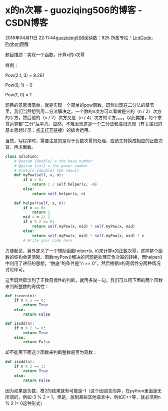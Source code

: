 # x的n次幂 - guoziqing506的博客 - CSDN博客





2016年04月11日 22:11:44[guoziqing506](https://me.csdn.net/guoziqing506)阅读数：825
所属专栏：[LintCode-Python题解](https://blog.csdn.net/column/details/guoziqing-blog.html)









题目描述：实现一个函数，计算x的n次幂




样例：

Pow(2.1, 3) = 9.261

Pow(0, 1) = 0

Pow(1, 0) = 1




题目的意思很简单，就是实现一个简单的pow函数。既然出现在二分法的章节里，我们当然想到用二分法解决之。一个数的n次方可以看做是它的（n / 2）次方的平方，然后他的（n / 2）次方又是（n / 4）次方的平方。。。。以此类推，每个求幂运算都“二分”后平方。显然，不难发现这是一个二分法和递归思想（有关递归的基本思想详见：[点击打开链接](http://blog.csdn.net/guoziqing506/article/details/51057987)）的综合运用。


当然，写程序时，需要注意的是对于负数次幂的处理，应该先转换成相应的正数次幂，再求倒数。



```python
class Solution:
    # @param {double} x the base number
    # @param {int} n the power number
    # @return {double} the result
    def myPow(self, x, n):
        if n < 0:
            return 1 / self.helper(x, -n)
        else:
            return self.helper(x, n)
        
    def helper(self, x, n):
        if n == 0:
            return 1
        mid = n // 2
        if n % 2 == 0:
            return self.myPow(x, mid) * self.myPow(x, mid)
        else:
            return self.myPow(x, mid) * self.myPow(x, mid) * x
        # Write your code here
```



方便起见，另外定义了一个辅助函数helper(x, n)来计算x的正数次幂，这样整个函数的结构会更清晰。函数myPow()解决的问题是处理正负次幂的转换，而helper()中利用了递归的思想，“触底”的条件是"n == 0"，然后根据n的奇偶性分两种情况讨论即可。

这里既然牵涉到了正数奇偶性的判断，就再多说一句，我们可以用下面的两个函数来判断整数的奇偶性：



```python
def iseven(n):
	if n % 2 == 0:
		return True
	else:
		return False

def isodd(n):
	if n % 2 != 0:
		return True
	else:
		return False
```
却不能用下面这个函数来判断整数是否为奇数：



```python
def isodd(n):
	if n % 2 == 1:
		return True
	else:
		return False
```


因为如果是负数，模2的结果就有可能是-1（这个因语言而异，在python里面是无所谓的，例如-3 % 2 = 1，但是，放到某些其他语言中，例如C++等，就必须用n % 2 != 0这种形式）




